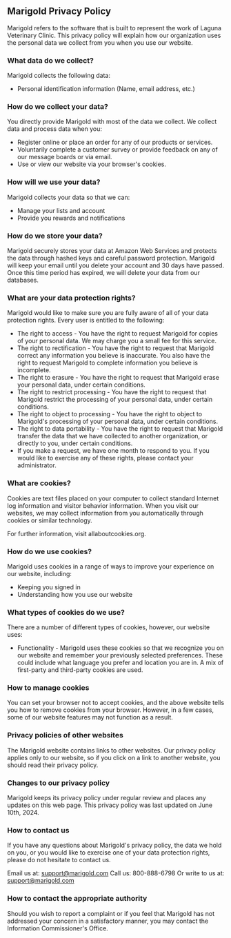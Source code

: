 ## Marigold Privacy Policy
Marigold refers to the software that is built to represent the work of Laguna Veterinary Clinic. This privacy policy will explain how our organization uses the personal data we collect from you when you use our website. 

### What data do we collect? 
Marigold collects the following data: 
- Personal identification information (Name, email address, etc.) 

### How do we collect your data? 
You directly provide Marigold with most of the data we collect. We collect data and process data when you: 
- Register online or place an order for any of our products or services. 
- Voluntarily complete a customer survey or provide feedback on any of our message boards or via email. 
- Use or view our website via your browser's cookies. 

### How will we use your data? 
Marigold collects your data so that we can: 
- Manage your lists and account
- Provide you rewards and notifications

### How do we store your data? 
Marigold securely stores your data at Amazon Web Services and protects the data through hashed keys and careful password protection. Marigold will keep your email until you delete your account and 30 days have passed. Once this time period has expired, we will delete your data from our databases. 

### What are your data protection rights? 
Marigold would like to make sure you are fully aware of all of your data protection rights. Every user is entitled to the following: 
- The right to access - You have the right to request Marigold for copies of your personal data. We may charge you a small fee for this service. 
- The right to rectification - You have the right to request that Marigold correct any information you believe is inaccurate. You also have the right to request Marigold to complete information you believe is incomplete. 
- The right to erasure - You have the right to request that Marigold erase your personal data, under certain conditions. 
- The right to restrict processing - You have the right to request that Marigold restrict the processing of your personal data, under certain conditions. 
- The right to object to processing - You have the right to object to Marigold's processing of your personal data, under certain conditions. 
- The right to data portability - You have the right to request that Marigold transfer the data that we have collected to another organization, or directly to you, under certain conditions. 
- If you make a request, we have one month to respond to you. If you would like to exercise any of these rights, please contact your administrator.

### What are cookies? 
Cookies are text files placed on your computer to collect standard Internet log information and visitor behavior information. When you visit our websites, we may collect information from you automatically through cookies or similar technology. 

For further information, visit allaboutcookies.org. 

### How do we use cookies? 
Marigold uses cookies in a range of ways to improve your experience on our website, including: 
- Keeping you signed in 
- Understanding how you use our website 

### What types of cookies do we use? 
There are a number of different types of cookies, however, our website uses: 
- Functionality - Marigold uses these cookies so that we recognize you on our website and remember your previously selected preferences. These could include what language you prefer and location you are in. A mix of first-party and third-party cookies are used.

### How to manage cookies 
You can set your browser not to accept cookies, and the above website tells you how to remove cookies from your browser. However, in a few cases, some of our website features may not function as a result. 

### Privacy policies of other websites 
The Marigold website contains links to other websites. Our privacy policy applies only to our website, so if you click on a link to another website, you should read their privacy policy. 

### Changes to our privacy policy 
Marigold keeps its privacy policy under regular review and places any updates on this web page. This privacy policy was last updated on June 10th, 2024. 

### How to contact us 
If you have any questions about Marigold's privacy policy, the data we hold on you, or you would like to exercise one of your data protection rights, please do not hesitate to contact us. 

Email us at: support@marigold.com
Call us: 800-888-6798
Or write to us at: support@marigold.com

### How to contact the appropriate authority 
Should you wish to report a complaint or if you feel that Marigold has not addressed your concern in a satisfactory manner, you may contact the Information Commissioner's Office. 

